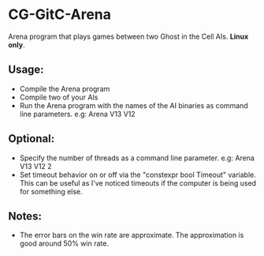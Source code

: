 # CG-GitC-Arena
Arena program that plays games between two Ghost in the Cell AIs. **Linux only**.

## Usage:
* Compile the Arena program
* Compile two of your AIs
* Run the Arena program with the names of the AI binaries as command line parameters. e.g: Arena V13 V12

## Optional:
* Specify the number of threads as a command line parameter. e.g: Arena V13 V12 2
* Set timeout behavior on or off via the "constexpr bool Timeout" variable. This can be useful as I've noticed timeouts if the computer is being used for something else.

## Notes:
* The error bars on the win rate are approximate. The approximation is good around 50% win rate.



